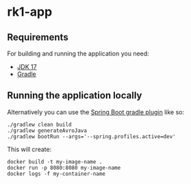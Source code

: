 
# rk1-app


## Requirements

For building and running the application you need:

- [JDK 17](https://openjdk.org/projects/jdk/17/)
- [Gradle](https://gradle.org/)

## Running the application locally

Alternatively you can use the [Spring Boot gradle plugin](https://docs.spring.io/spring-boot/docs/current/gradle-plugin/reference/htmlsingle/) like so:

```shell
./gradlew clean build
./gradlew generateAvroJava
./gradlew bootRun --args='--spring.profiles.active=dev'
```

This will create:

```shell
docker build -t my-image-name .
docker run -p 8080:8080 my-image-name
docker logs -f my-container-name

```
